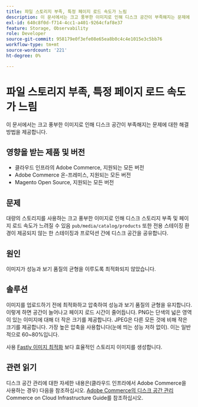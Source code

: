 ```yaml
---
title: 파일 스토리지 부족, 특정 페이지 로드 속도가 느림
description: 이 문서에서는 크고 풍부한 이미지로 인해 디스크 공간이 부족해지는 문제에 대한 해결 방법을 제공합니다.
exl-id: 640c8f0d-f714-4cc1-a401-9264cfaf8e37
feature: Storage, Observability
role: Developer
source-git-commit: 958179e0f3efe08e65ea8b0c4c4e1015e3c5bb76
workflow-type: tm+mt
source-wordcount: '221'
ht-degree: 0%

---
```


# 파일 스토리지 부족, 특정 페이지 로드 속도가 느림

이 문서에서는 크고 풍부한 이미지로 인해 디스크 공간이 부족해지는 문제에 대한 해결 방법을 제공합니다.

## 영향을 받는 제품 및 버전

* 클라우드 인프라의 Adobe Commerce, 지원되는 모든 버전
* Adobe Commerce 온-프레미스, 지원되는 모든 버전
* Magento Open Source, 지원되는 모든 버전

## 문제

대량의 스토리지를 사용하는 크고 풍부한 이미지로 인해 디스크 스토리지 부족 및 페이지 로드 속도가 느려질 수 있음 `pub/media/catalog/products` 또한 전용 스테이징 환경이 제공되지 않는 한 스테이징과 프로덕션 간에 디스크 공간을 공유합니다.

## 원인

이미지가 성능과 보기 품질의 균형을 이루도록 최적화되지 않았습니다.

## 솔루션

이미지를 업로드하기 전에 최적화하고 압축하여 성능과 보기 품질의 균형을 유지합니다. 이렇게 하면 공간이 늘어나고 페이지 로드 시간이 줄어듭니다. PNG는 단색의 넓은 영역이 있는 이미지에 대해 더 작은 크기를 제공합니다. JPEG은 다른 모든 것에 비해 작은 크기를 제공합니다. 가장 높은 압축을 사용합니다(눈에 띄는 성능 저하 없이). 이는 일반적으로 60~80%입니다.

사용 [Fastly 이미지 최적화](https://experienceleague.adobe.com/docs/commerce-cloud-service/user-guide/cdn/fastly-image-optimization.html) 보다 효율적인 스토리지 이미지를 생성합니다.

## 관련 읽기

디스크 공간 관리에 대한 자세한 내용은(클라우드 인프라에서 Adobe Commerce을 사용하는 경우) 다음을 참조하십시오. [Adobe Commerce의 디스크 공간 관리](https://experienceleague.adobe.com/docs/commerce-cloud-service/user-guide/develop/storage/manage-disk-space.html) Commerce on Cloud Infrastructure Guide를 참조하십시오.
